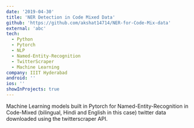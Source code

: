```yaml
---
date: '2019-04-30'
title: 'NER Detection in Code Mixed Data'
github: 'https://github.com/akshat14714/NER-for-Code-Mix-data'
external: 'abc'
tech:
  - Python
  - Pytorch
  - NLP
  - Named-Entity-Recognition
  - TwitterScraper
  - Machine Learning
company: IIIT Hyderabad
android: ''
ios: ''
showInProjects: true
---
```


Machine Learning models built in Pytorch for Named-Entity-Recognition in Code-Mixed (bilingual, Hindi and English in this case) twitter data downloaded using the twitterscraper API.
